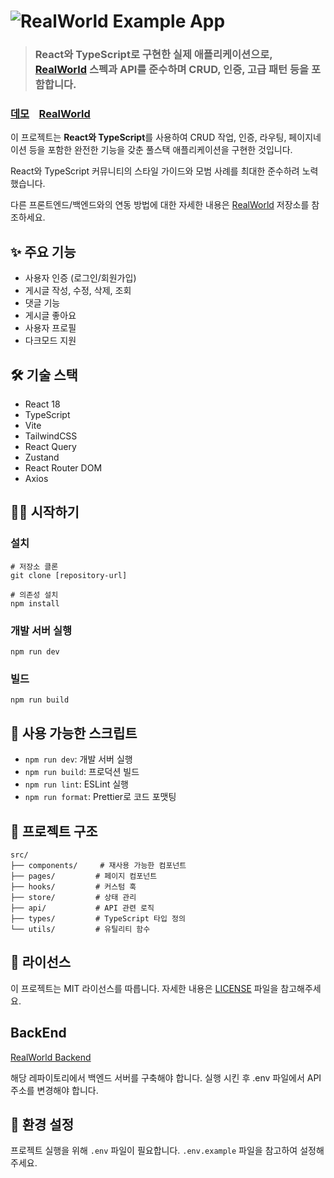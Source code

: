 # ![RealWorld Example App](logo.png)

> ### React와 TypeScript로 구현한 실제 애플리케이션으로, [RealWorld](https://github.com/gothinkster/realworld) 스펙과 API를 준수하며 CRUD, 인증, 고급 패턴 등을 포함합니다.

### [데모](https://realworld3397.netlify.app)&nbsp;&nbsp;&nbsp;&nbsp;[RealWorld](https://github.com/gothinkster/realworld)

이 프로젝트는 **React와 TypeScript**를 사용하여 CRUD 작업, 인증, 라우팅, 페이지네이션 등을 포함한 완전한 기능을 갖춘 풀스택 애플리케이션을 구현한 것입니다.

React와 TypeScript 커뮤니티의 스타일 가이드와 모범 사례를 최대한 준수하려 노력했습니다.

다른 프론트엔드/백엔드와의 연동 방법에 대한 자세한 내용은 [RealWorld](https://github.com/gothinkster/realworld) 저장소를 참조하세요.

## ✨ 주요 기능

- 사용자 인증 (로그인/회원가입)
- 게시글 작성, 수정, 삭제, 조회
- 댓글 기능
- 게시글 좋아요
- 사용자 프로필
- 다크모드 지원

## 🛠 기술 스택

- React 18
- TypeScript
- Vite
- TailwindCSS
- React Query
- Zustand
- React Router DOM
- Axios

## 🏃‍♂️ 시작하기

### 설치

```
# 저장소 클론
git clone [repository-url]

# 의존성 설치
npm install
```

### 개발 서버 실행

```
npm run dev
```

### 빌드

```
npm run build
```

## 📝 사용 가능한 스크립트

- `npm run dev`: 개발 서버 실행
- `npm run build`: 프로덕션 빌드
- `npm run lint`: ESLint 실행
- `npm run format`: Prettier로 코드 포맷팅

## 📁 프로젝트 구조

```
src/
├── components/     # 재사용 가능한 컴포넌트
├── pages/         # 페이지 컴포넌트
├── hooks/         # 커스텀 훅
├── store/         # 상태 관리
├── api/           # API 관련 로직
├── types/         # TypeScript 타입 정의
└── utils/         # 유틸리티 함수
```

## 📄 라이선스

이 프로젝트는 MIT 라이선스를 따릅니다. 자세한 내용은 [LICENSE](./LICENSE) 파일을 참고해주세요.

## BackEnd

[RealWorld Backend](https://github.com/LeeHyoGeun96/node-express-prisma-v1-official-app)

해당 레파이토리에서 백엔드 서버를 구축해야 합니다.
실행 시킨 후 .env 파일에서 API 주소를 변경해야 합니다.

## 🔧 환경 설정

프로젝트 실행을 위해 `.env` 파일이 필요합니다. `.env.example` 파일을 참고하여 설정해주세요.
